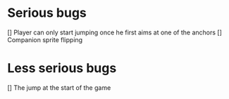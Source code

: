 # Serious bugs
[] Player can only start jumping once he first aims at one of the anchors
[] Companion sprite flipping


# Less serious bugs
[] The jump at the start of the game